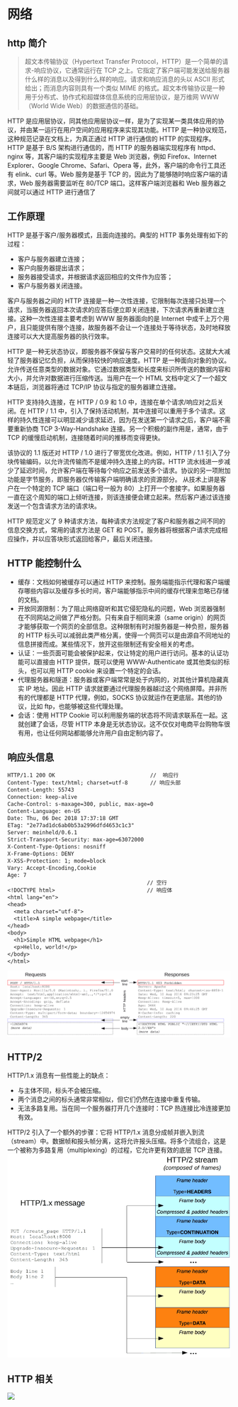 # 网络

## http 简介

> 超文本传输协议（Hypertext Transfer Protocol，HTTP）是一个简单的请求-响应协议，它通常运行在 TCP 之上。它指定了客户端可能发送给服务器什么样的消息以及得到什么样的响应。请求和响应消息的头以 ASCII 形式给出；而消息内容则具有一个类似 MIME 的格式。超文本传输协议是一种用于分布式、协作式和超媒体信息系统的应用层协议，是万维网 WWW（World Wide Web）的数据通信的基础。

HTTP 是应用层协议，同其他应用层协议一样，是为了实现某一类具体应用的协议，并由某一运行在用户空间的应用程序来实现其功能。HTTP 是一种协议规范，这种规范记录在文档上，为真正通过 HTTP 进行通信的 HTTP 的实现程序。
HTTP 是基于 B/S 架构进行通信的，而 HTTP 的服务器端实现程序有 httpd、nginx 等，其客户端的实现程序主要是 Web 浏览器，例如 Firefox、Internet Explorer、Google Chrome、Safari、Opera 等，此外，客户端的命令行工具还有 elink、curl 等。Web 服务是基于 TCP 的，因此为了能够随时响应客户端的请求，Web 服务器需要监听在 80/TCP 端口。这样客户端浏览器和 Web 服务器之间就可以通过 HTTP 进行通信了

## 工作原理

HTTP 是基于客户/服务器模式，且面向连接的。典型的 HTTP 事务处理有如下的过程：

- 客户与服务器建立连接；
- 客户向服务器提出请求；
- 服务器接受请求，并根据请求返回相应的文件作为应答；
- 客户与服务器关闭连接。

客户与服务器之间的 HTTP 连接是一种一次性连接，它限制每次连接只处理一个请求，当服务器返回本次请求的应答后便立即关闭连接，下次请求再重新建立连接。这种一次性连接主要考虑到 WWW 服务器面向的是 Internet 中成千上万个用户，且只能提供有限个连接，故服务器不会让一个连接处于等待状态，及时地释放连接可以大大提高服务器的执行效率。

HTTP 是一种无状态协议，即服务器不保留与客户交易时的任何状态。这就大大减轻了服务器记忆负担，从而保持较快的响应速度。HTTP 是一种面向对象的协议。允许传送任意类型的数据对象。它通过数据类型和长度来标识所传送的数据内容和大小，并允许对数据进行压缩传送。当用户在一个 HTML 文档中定义了一个超文本链后，浏览器将通过 TCP/IP 协议与指定的服务器建立连接。

HTTP 支持持久连接，在 HTTP / 0.9 和 1.0 中，连接在单个请求/响应对之后关闭。在 HTTP / 1.1 中，引入了保持活动机制，其中连接可以重用于多个请求。这样的持久性连接可以明显减少请求延迟，因为在发送第一个请求之后，客户端不需要重新协商 TCP 3-Way-Handshake 连接。另一个积极的副作用是，通常，由于 TCP 的缓慢启动机制，连接随着时间的推移而变得更快。

该协议的 1.1 版还对 HTTP / 1.0 进行了带宽优化改进。例如，HTTP / 1.1 引入了分块传输编码，以允许流传输而不是缓冲持久连接上的内容。HTTP 流水线进一步减少了延迟时间，允许客户端在等待每个响应之前发送多个请求。协议的另一项附加功能是字节服务，即服务器仅传输客户端明确请求的资源部分。
从技术上讲是客户在一个特定的 TCP 端口（端口号一般为 80）上打开一个套接字。如果服务器一直在这个周知的端口上倾听连接，则该连接便会建立起来。然后客户通过该连接发送一个包含请求方法的请求块。

HTTP 规范定义了 9 种请求方法，每种请求方法规定了客户和服务器之间不同的信息交换方式，常用的请求方法是 GET 和 POST。服务器将根据客户请求完成相应操作，并以应答块形式返回给客户，最后关闭连接。

## HTTP 能控制什么

- 缓存：文档如何被缓存可以通过 HTTP 来控制。服务端能指示代理和客户端缓存哪些内容以及缓存多长时间，客户端能够指示中间的缓存代理来忽略已存储的文档。
- 开放同源限制：为了阻止网络窥听和其它侵犯隐私的问题，Web 浏览器强制在不同网站之间做了严格分割。只有来自于相同来源（same origin）的网页才能够获取一个网页的全部信息。这种限制有时对服务器是一种负担，服务器的 HTTP 标头可以减弱此类严格分离，使得一个网页可以是由源自不同地址的信息拼接而成。某些情况下，放开这些限制还有安全相关的考虑。
- 认证：一些页面可能会被保护起来，仅让特定的用户进行访问。基本的认证功能可以直接由 HTTP 提供，既可以使用 WWW-Authenticate 或其他类似的标头，也可以用 HTTP cookie 来设置一个特定的会话。
- 代理服务器和隧道：服务器或客户端常常是处于内网的，对其他计算机隐藏真实 IP 地址。因此 HTTP 请求就要通过代理服务器越过这个网络屏障。并非所有的代理都是 HTTP 代理，例如，SOCKS 协议就运作在更底层。其他的协议，比如 ftp，也能够被这些代理处理。
- 会话：使用 HTTP Cookie 可以利用服务端的状态将不同请求联系在一起。这就创建了会话，尽管 HTTP 本身是无状态协议。这不仅仅对电商平台购物车很有用，也让任何网站都能够允许用户自由定制内容了。

## 响应头信息

```http
HTTP/1.1 200 OK                              //  响应行
Content-Type: text/html; charset=utf-8       // 响应头部
Content-Length: 55743
Connection: keep-alive
Cache-Control: s-maxage=300, public, max-age=0
Content-Language: en-US
Date: Thu, 06 Dec 2018 17:37:18 GMT
ETag: "2e77ad1dc6ab0b53a2996dfd4653c1c3"
Server: meinheld/0.6.1
Strict-Transport-Security: max-age=63072000
X-Content-Type-Options: nosniff
X-Frame-Options: DENY
X-XSS-Protection: 1; mode=block
Vary: Accept-Encoding,Cookie
Age: 7
                                            // 空行
<!DOCTYPE html>                             // 响应体
<html lang="en">
<head>
  <meta charset="utf-8">
  <title>A simple webpage</title>
</head>
<body>
  <h1>Simple HTML webpage</h1>
  <p>Hello, world!</p>
</body>
</html>
```

![alt text](httpmsgstructure2.png)

## HTTP/2

HTTP/1.x 消息有一些性能上的缺点：

- 与主体不同，标头不会被压缩。
- 两个消息之间的标头通常非常相似，但它们仍然在连接中重复传输。
- 无法多路复用。当在同一个服务器打开几个连接时：TCP 热连接比冷连接更加有效。

HTTP/2 引入了一个额外的步骤：它将 HTTP/1.x 消息分成帧并嵌入到流（stream）中。数据帧和报头帧分离，这将允许报头压缩。将多个流组合，这是一个被称为多路复用（multiplexing）的过程，它允许更有效的底层 TCP 连接。
![alt text](binary_framing2.png)

## HTTP 相关

![](https://p1-jj.byteimg.com/tos-cn-i-t2oaga2asx/gold-user-assets/2020/4/8/17159567573fe78c~tplv-t2oaga2asx-jj-mark:3024:0:0:0:q75.awebp)
